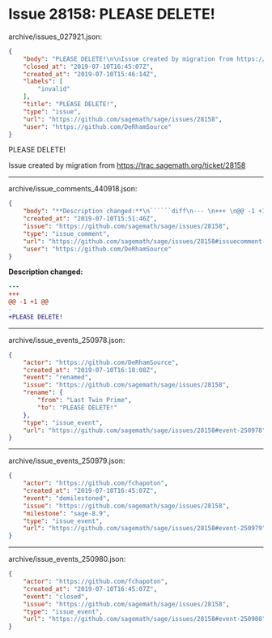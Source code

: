 # Issue 28158: PLEASE DELETE!

archive/issues_027921.json:
```json
{
    "body": "PLEASE DELETE!\n\nIssue created by migration from https://trac.sagemath.org/ticket/28158\n\n",
    "closed_at": "2019-07-10T16:45:07Z",
    "created_at": "2019-07-10T15:46:14Z",
    "labels": [
        "invalid"
    ],
    "title": "PLEASE DELETE!",
    "type": "issue",
    "url": "https://github.com/sagemath/sage/issues/28158",
    "user": "https://github.com/DeRhamSource"
}
```
PLEASE DELETE!

Issue created by migration from https://trac.sagemath.org/ticket/28158





---

archive/issue_comments_440918.json:
```json
{
    "body": "**Description changed:**\n``````diff\n--- \n+++ \n@@ -1 +1 @@\n-\n+PLEASE DELETE!\n``````\n",
    "created_at": "2019-07-10T15:51:46Z",
    "issue": "https://github.com/sagemath/sage/issues/28158",
    "type": "issue_comment",
    "url": "https://github.com/sagemath/sage/issues/28158#issuecomment-440918",
    "user": "https://github.com/DeRhamSource"
}
```

**Description changed:**
``````diff
--- 
+++ 
@@ -1 +1 @@
-
+PLEASE DELETE!
``````




---

archive/issue_events_250978.json:
```json
{
    "actor": "https://github.com/DeRhamSource",
    "created_at": "2019-07-10T16:18:08Z",
    "event": "renamed",
    "issue": "https://github.com/sagemath/sage/issues/28158",
    "rename": {
        "from": "Last Twin Prime",
        "to": "PLEASE DELETE!"
    },
    "type": "issue_event",
    "url": "https://github.com/sagemath/sage/issues/28158#event-250978"
}
```



---

archive/issue_events_250979.json:
```json
{
    "actor": "https://github.com/fchapoton",
    "created_at": "2019-07-10T16:45:07Z",
    "event": "demilestoned",
    "issue": "https://github.com/sagemath/sage/issues/28158",
    "milestone": "sage-8.9",
    "type": "issue_event",
    "url": "https://github.com/sagemath/sage/issues/28158#event-250979"
}
```



---

archive/issue_events_250980.json:
```json
{
    "actor": "https://github.com/fchapoton",
    "created_at": "2019-07-10T16:45:07Z",
    "event": "closed",
    "issue": "https://github.com/sagemath/sage/issues/28158",
    "type": "issue_event",
    "url": "https://github.com/sagemath/sage/issues/28158#event-250980"
}
```
